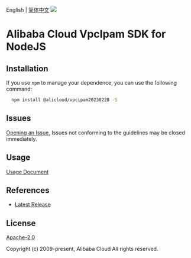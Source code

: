 English | [简体中文](README-CN.md)
![](https://aliyunsdk-pages.alicdn.com/icons/AlibabaCloud.svg)

# Alibaba Cloud VpcIpam SDK for NodeJS

## Installation
If you use `npm` to manage your dependence, you can use the following command:

```sh
  npm install @alicloud/vpcipam20230228 -S
```

## Issues
[Opening an Issue](https://github.com/aliyun/alibabacloud-typescript-sdk/issues/new), Issues not conforming to the guidelines may be closed immediately.

## Usage
[Usage Document](https://github.com/aliyun/alibabacloud-typescript-sdk/blob/master/docs/Usage-EN.md#quick-examples)

## References
* [Latest Release](https://github.com/aliyun/alibabacloud-typescript-sdk/)

## License
[Apache-2.0](http://www.apache.org/licenses/LICENSE-2.0)

Copyright (c) 2009-present, Alibaba Cloud All rights reserved.
